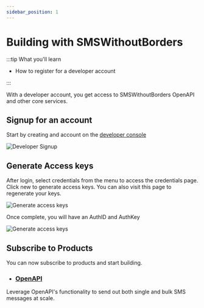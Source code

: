 ```yaml
---
sidebar_position: 1
---
```


# Building with SMSWithoutBorders

:::tip What you'll learn

* How to register for a developer account

:::

With a developer account, you get access to SMSWithoutBorders OpenAPI and other core services.

## Signup for an account

Start by creating and account on the [developer console](https://developers.smswithoutborders.com)

![Developer Signup](/img/dev_signup.png)

## Generate Access keys

After login, select credentials from the menu to access the credentials page. Click new to generate access keys. You can also visit this page to regenerate your keys.

![Generate access keys](/img/dev_creds.png)

Once complete, you will have an AuthID and AuthKey

![Generate access keys](/img/dev_creds_generated.png)

## Subscribe to Products

You can now subscribe to products and start building.

* ### [OpenAPI](https://smswithoutborders-openapi.readthedocs.io/en/latest/)
Leverage OpenAPI's functionality to send out both single and bulk SMS messages at scale.

